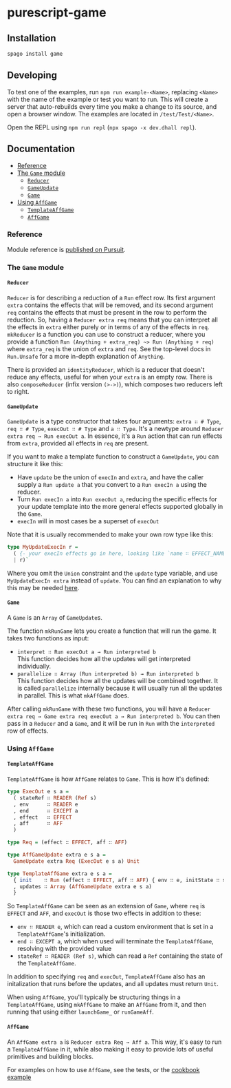 # purescript-game

## Installation

```sh
spago install game
```

## Developing

To test one of the examples, run `npm run example-<Name>`, replacing `<Name>`
with the name of the example or test you want to run. This will create a
server that auto-rebuilds every time you make a change to its source, and open a
browser window. The examples are located in `/test/Test/<Name>`.

Open the REPL using `npm run repl` (`npx spago -x dev.dhall repl`).

## Documentation

- [Reference](#reference)
- [The `Game` module](#the-game-module)
  - [`Reducer`](#reducer)
  - [`GameUpdate`](#gameupdate)
  - [`Game`](#game)
- [Using `AffGame`](#using-affgame)
  - [`TemplateAffGame`](#templateaffgame)
  - [`AffGame`](#affgame)

### Reference

Module reference is [published on Pursuit](https://pursuit.purescript.org/packages/purescript-game).

### The `Game` module

#### `Reducer`

`Reducer` is for describing a reduction of a `Run` effect row. Its first
argument `extra` contains the effects that will be removed, and its second
argument `req` contains the effects that must be present in the row to perform
the reduction. So, having a `Reducer extra req` means that you can interpret all
the effects in `extra` either purely or in terms of any of the effects in `req`.
`mkReducer` is a function you can use to construct a reducer, where you provide
a function `Run (Anything + extra_req) ~> Run (Anything + req)` where
`extra_req` is the union of `extra` and `req`. See the top-level docs in
`Run.Unsafe` for a more in-depth explanation of `Anything`.

There is provided an `identityReducer`, which is a reducer that doesn't reduce
any effects, useful for when your `extra` is an empty row. There is also
`composeReducer` (infix version `(>->)`), which composes two reducers left to
right.

#### `GameUpdate`

`GameUpdate` is a type constructor that takes four arguments: `extra ∷ # Type`,
`req ∷ # Type`, `execOut ∷ # Type` and `a ∷ Type`. It's a newtype around
`Reducer extra req → Run execOut a`. In essence, it's a `Run` action that can
run effects from `extra`, provided all effects in `req` are present.

If you want to make a template function to construct a `GameUpdate`, you can
structure it like this:

- Have `update` be the union of `execIn` and `extra`, and have the caller
supply a `Run update a` that you convert to a `Run execIn a` using the reducer.
- Turn `Run execIn a` into `Run execOut a`, reducing the specific effects for
your update template into the more general effects supported globally in the
`Game`.
- `execIn` will in most cases be a superset of `execOut`

Note that it is usually recommended to make your own row type like this:

```purescript
type MyUpdateExecIn r =
  ( {- your execIn effects go in here, looking like `name ∷ EFFECT_NAME` -}
  | r)`
```

Where you omit the `Union` constraint and the `update` type variable, and use
`MyUpdateExecIn extra` instead of `update`. You can find an explanation to why
this may be needed [here](https://github.com/purescript/purescript/issues/3242).

#### `Game`

A `Game` is an `Array` of `GameUpdate`s.

The function `mkRunGame` lets you create a function that will run the game. It
takes two functions as input:

- `interpret ∷ Run execOut a → Run interpreted b`  
This function decides how all the updates will get interpreted individually.
- `parallelize ∷ Array (Run interpreted b) → Run interpreted b`  
This function decides how all the updates will be combined together. It is
called `parallelize` internally because it will usually run all the updates in
parallel. This is what `mkAffGame` does.

After calling `mkRunGame` with these two functions, you will have a `Reducer
extra req → Game extra req execOut a → Run interpreted b`. You can then pass in
a `Reducer` and a `Game`, and it will be run in `Run` with the `interpreted` row
of effects.

### Using `AffGame`

#### `TemplateAffGame`

`TemplateAffGame` is how `AffGame` relates to `Game`. This is how it's defined:

```purescript
type ExecOut e s a =
  ( stateRef ∷ READER (Ref s)
  , env      ∷ READER e
  , end      ∷ EXCEPT a
  , effect   ∷ EFFECT
  , aff      ∷ AFF
  )

type Req = (effect ∷ EFFECT, aff ∷ AFF)

type AffGameUpdate extra e s a =
  GameUpdate extra Req (ExecOut e s a) Unit

type TemplateAffGame extra e s a =
  { init    ∷ Run (effect ∷ EFFECT, aff ∷ AFF) { env ∷ e, initState ∷ s }
  , updates ∷ Array (AffGameUpdate extra e s a)
  }
```

So `TemplateAffGame` can be seen as an extension of `Game`, where `req` is
`EFFECT` and `AFF`, and `execOut` is those two effects in addition to these:

- `env ∷ READER e`, which can read a custom environment that is set in a
`TemplateAffGame`'s initialization.
- `end ∷ EXCEPT a`, which when used will terminate the `TemplateAffGame`,
resolving with the provided value
- `stateRef ∷ READER (Ref s)`, which can read a `Ref` containing the state of
the `TemplateAffGame`.

In addition to specifying `req` and `execOut`, `TemplateAffGame` also has an
initalization that runs before the updates, and all updates must return `Unit`.

When using `AffGame`, you'll typically be structuring things in a
`TemplateAffGame`, using `mkAffGame` to make an `AffGame` from it, and then
running that using either `launchGame_` or `runGameAff`.

#### `AffGame`

An `AffGame extra a` is `Reducer extra Req → Aff a`. This way, it's easy
to run a `TemplateAffGame` in it, while also making it easy to provide lots of
useful primitives and building blocks.

For examples on how to use `AffGame`, see the tests, or the
[cookbook example](https://github.com/JordanMartinez/purescript-cookbook/tree/master/recipes/AffGameSnakeJs)
